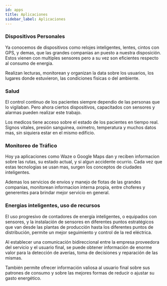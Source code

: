```yaml
---
id: apps
title: Aplicaciones
sidebar_label: Aplicaciones
---
```

### Dispositivos Personales
Ya conocemos de dispositivos como relojes inteligentes, lentes, cintos con GPS, y demas, que las grandes companias an puesto a nuestra disposición. Estos vienen con multiples sensores pero a su vez son eficientes respecto al consumo de energia.

Realizan lecturas, monitorean y organizan la data sobre los usuarios, los lugares donde estuvieron, las condiciones fisicas o del ambiente. 

### Salud 
El control continuo de los pacientes siempre dependio de las personas que lo vigilaban. Pero ahora ciertos dispositivos, capacitados con sensores y alarmas pueden realizar este trabajo. 

Los medicos tiene acceso sobre el estado de los pacientes en tiempo real. Signos vitales, presión sanguinea, oximetro, temperatura y muchos datos mas, sin siquiera estar en el mismo edificio.

### Monitoreo de Tráfico
Hoy ya aplicaciones como Waze o Google Maps dan y reciben informacion sobre las rutas, su estado actual, y si algun accidente ocurrio. Cada vez que estas tecnologias se usan mas, surgen los conceptos de ciudades inteligentes.

Ademas los servicios de envios y manejo de flotas de las grandes companias, monitorean informacion interna propia, entre choferes y generentes para brindar mejor servicio en general.

### Energias inteligentes, uso de recursos
El uso progresivo de contadores de energía inteligentes, o equipados con sensores, y la instalación de sensores en diferentes puntos estratégicos que van desde las plantas de producción hasta los diferentes puntos de distribución, permite un mejor seguimiento y control de la red eléctrica.

Al establecer una comunicación bidireccional entre la empresa proveedora del servicio y el usuario final, se puede obtener información de enorme valor para la detección de averías, toma de decisiones y reparación de las mismas.

También permite ofrecer información valiosa al usuario final sobre sus patrones de consumo y sobre las mejores formas de reducir o ajustar su gasto energético.
